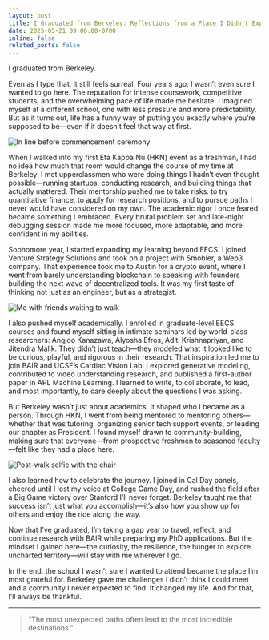```yaml
---
layout: post
title: I Graduated from Berkeley: Reflections from a Place I Didn't Expect to Love
date: 2025-05-21 09:00:00-0700
inline: false
related_posts: false
---
```


I graduated from Berkeley.

Even as I type that, it still feels surreal. Four years ago, I wasn’t even sure I wanted to go here. The reputation for intense coursework, competitive students, and the overwhelming pace of life made me hesitate. I imagined myself at a different school, one with less pressure and more predictability. But as it turns out, life has a funny way of putting you exactly where you’re supposed to be—even if it doesn’t feel that way at first.

![In line before commencement ceremony](/assets/imgs/grad1.jpg)

When I walked into my first Eta Kappa Nu (HKN) event as a freshman, I had no idea how much that room would change the course of my time at Berkeley. I met upperclassmen who were doing things I hadn’t even thought possible—running startups, conducting research, and building things that actually mattered. Their mentorship pushed me to take risks: to try quantitative finance, to apply for research positions, and to pursue paths I never would have considered on my own. The academic rigor I once feared became something I embraced. Every brutal problem set and late-night debugging session made me more focused, more adaptable, and more confident in my abilities.

Sophomore year, I started expanding my learning beyond EECS. I joined Venture Strategy Solutions and took on a project with Smobler, a Web3 company. That experience took me to Austin for a crypto event, where I went from barely understanding blockchain to speaking with founders building the next wave of decentralized tools. It was my first taste of thinking not just as an engineer, but as a strategist.

![Me with friends waiting to walk](/assets/imgs/grad2.jpg)

I also pushed myself academically. I enrolled in graduate-level EECS courses and found myself sitting in intimate seminars led by world-class researchers: Angjoo Kanazawa, Alyosha Efros, Aditi Krishnapriyan, and Jitendra Malik. They didn’t just teach—they modeled what it looked like to be curious, playful, and rigorous in their research. That inspiration led me to join BAIR and UCSF’s Cardiac Vision Lab. I explored generative modeling, contributed to video understanding research, and published a first-author paper in APL Machine Learning. I learned to write, to collaborate, to lead, and most importantly, to care deeply about the questions I was asking.

But Berkeley wasn’t just about academics. It shaped who I became as a person. Through HKN, I went from being mentored to mentoring others—whether that was tutoring, organizing senior tech support events, or leading our chapter as President. I found myself drawn to community-building, making sure that everyone—from prospective freshmen to seasoned faculty—felt like they had a place here.

![Post-walk selfie with the chair](/assets/imgs/grad3.jpg)

I also learned how to celebrate the journey. I joined in Cal Day panels, cheered until I lost my voice at College Game Day, and rushed the field after a Big Game victory over Stanford I’ll never forget. Berkeley taught me that success isn’t just what you accomplish—it’s also how you show up for others and enjoy the ride along the way.

Now that I’ve graduated, I’m taking a gap year to travel, reflect, and continue research with BAIR while preparing my PhD applications. But the mindset I gained here—the curiosity, the resilience, the hunger to explore uncharted territory—will stay with me wherever I go.

In the end, the school I wasn’t sure I wanted to attend became the place I’m most grateful for. Berkeley gave me challenges I didn’t think I could meet and a community I never expected to find. It changed my life. And for that, I’ll always be thankful.

---

> “The most unexpected paths often lead to the most incredible destinations.”